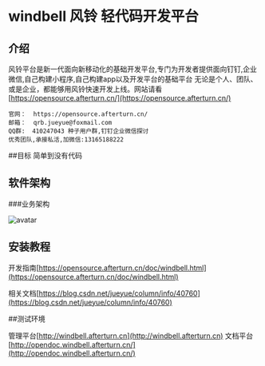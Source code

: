 # windbell 风铃 轻代码开发平台

## 介绍
风铃平台是新一代面向新移动化的基础开发平台,专门为开发者提供面向钉钉,企业微信,自己构建小程序,自己构建app以及开发平台的基础平台
无论是个人、团队、或是企业，都能够用风铃快速开发上线。网站请看 [https://opensource.afterturn.cn/](https://opensource.afterturn.cn/)

	官网：  https://opensource.afterturn.cn/
	邮箱：  qrb.jueyue@foxmail.com
	QQ群:  410247043 种子用户群,钉钉企业微信探讨
	优秀团队,承接私活,加微信:13165188222
##目标
简单到没有代码

## 软件架构

###业务架构

![avatar](https://s2.ax1x.com/2019/06/05/VUc7Lt.png)

## 安装教程
开发指南[https://opensource.afterturn.cn/doc/windbell.html](https://opensource.afterturn.cn/doc/windbell.html)

相关文档[https://blog.csdn.net/jueyue/column/info/40760](https://blog.csdn.net/jueyue/column/info/40760)

##测试环境

管理平台[http://windbell.afterturn.cn](http://windbell.afterturn.cn)
文档平台[http://opendoc.windbell.afterturn.cn/](http://opendoc.windbell.afterturn.cn/)